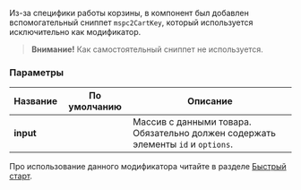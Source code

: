 Из-за специфики работы корзины, в компонент был добавлен вспомогательный сниппет `mspc2CartKey`, который используется исключительно как модификатор.

> **Внимание!**
> Как самостоятельный сниппет не используется.


### Параметры

Название                    | По умолчанию                                  | Описание
----------------------------|-----------------------------------------------|------------------------------------------------------------------------------------------
**input**                   |                                             | Массив с данными товара. Обязательно должен содержать элементы `id` и `options`.


Про использование данного модификатора читайте в разделе [Быстрый старт][02].

[02]: /ru/01_Компоненты/02_miniShop2/05_Другие_дополнения/04_msPromoCode2/02_Быстрый_старт.md
